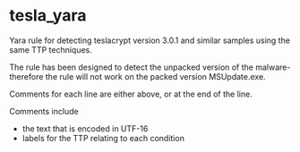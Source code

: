 # tesla_yara
Yara rule for detecting teslacrypt version 3.0.1 and similar samples using the same TTP techniques.

The rule has been designed to detect the unpacked version of the malware- therefore the rule will not work on the packed version MSUpdate.exe.

Comments for each line are either above, or at the end of the line.

Comments include
- the text that is encoded in UTF-16
- labels for the TTP relating to each condition
